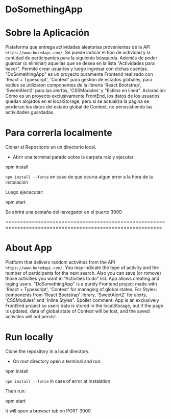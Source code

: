 # DoSomethingApp

# Sobre la Aplicación

Plataforma que entrega actividades aleatorias provenientes de la API `https://www.boredapi.com/`. Se puede indicar el tipo de actividad y la cantidad de participantes para la siguiente búsqueda. Además de poder guardar (o eliminar) aquellas que se desea en la lista "Actividades para hacer". Permite crear usuarios y luego ingresar con dichas cuentas.
"DoSomethingApp" es un proyecto puramente Frontend realizado con 'React + Typescript', 'Context' para gestión de estados globales, para estilos se utilizaron componentes de la librería 'React Bootstrap', 'SweetAlert2' para las alertas, 'CSSModules' y "Estilos en línea".
Aclaración: Cómo es un proyecto exclusivamente FrontEnd, los datos de los usuarios quedan alojados en el localStorage, pero si se actualiza la página se perderan los datos del estado global de Context, no persisistiendo las actividades guardadas.

# Para correrla localmente

Clonar el Repositorio en un directorio local.

- Abrir una terminal parado sobre la carpeta raiz y ejecutar: 

npm install

`npm install --force` en caso de que ocurra algun error a la hora de la instalación <br/>

Luego ejececutar:

npm start

Se abrirá una pestaña del navegador en el puerto 3000

===========================================================================================================

# About App

Platform that delivers random activities from the API `https://www.boredapi.com/`. You may indicate the type of activity and the number of participants for the next search. Also you can save (or romove) those activities you want in "Activities to do" list. App allows creating and loging users.
"DoSomethingApp" is a purely Frontend project made with 'React + Typescript', 'Context' for managing of global states. For Styles: components from 'React Bootstrap' library, 'SweetAlert2' for alerts, 'CSSModules' and 'Inline Styles".
Spoiler comment: App is an exclusively FrontEnd project so users data is stored in the localStorage, but if the page is updated, data of global state of Context will be lost, and the saved activities will not persist.

# Run locally

Clone the repository in a local directory.

- On root directory open a terminal and run:

npm install

`npm install --force` in case of error at instalation <br/>

Then run:

npm start

It will open a browser tab on PORT 3000